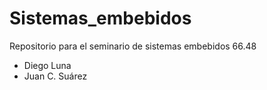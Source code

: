 # Sistemas_embebidos
Repositorio para el seminario de sistemas embebidos 66.48

- Diego Luna
- Juan C. Suárez
